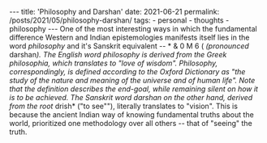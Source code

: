  - - - 
 t i t l e :   ' P h i l o s o p h y   a n d   D a r s h a n ' 
 d a t e :   2 0 2 1 - 0 6 - 2 1 
 p e r m a l i n k :   / p o s t s / 2 0 2 1 / 0 5 / p h i l o s o p h y - d a r s h a n / 
 t a g s : 
     -   p e r s o n a l 
     -   t h o u g h t s 
     -   p h i l o s o p h y 
 - - - 
 
 O n e   o f   t h e   m o s t   i n t e r e s t i n g   w a y s   i n   w h i c h   t h e   f u n d a m e n t a l   d i f f e r e n c e   W e s t e r n   a n d   I n d i a n   e p i s t e m o l o g i e s   m a n i f e s t s   i t s e l f   l i e s   i n   t h e   w o r d   * p h i l o s o p h y *   a n d   i t ' s   S a n s k r i t   e q u i v a l e n t   - -   *	&	0	M	6	( *   ( p r o n o u n c e d   * d a r s h a n * ) .   T h e   E n g l i s h   w o r d   p h i l o s o p h y   i s   d e r i v e d   f r o m   t h e   G r e e k   p h i l o s o p h i a ,   w h i c h   t r a n s l a t e s   t o   " l o v e   o f   w i s d o m " .   P h i l o s o p h y ,   c o r r e s p o n d i n g l y ,   i s   d e f i n e d   a c c o r d i n g   t o   t h e   O x f o r d   D i c t i o n a r y   a s   " t h e   s t u d y   o f   t h e   n a t u r e   a n d   m e a n i n g   o f   t h e   u n i v e r s e   a n d   o f   h u m a n   l i f e " .   N o t e   t h a t   t h e   d e f i n i t i o n   d e s c r i b e s   t h e   e n d - g o a l ,   w h i l e   r e m a i n i n g   s i l e n t   o n   h o w   i t   i s   t o   b e   a c h i e v e d .   T h e   S a n s k r i t   w o r d   d a r s h a n   o n   t h e   o t h e r   h a n d ,   d e r i v e d   f r o m   t h e   r o o t   * d r i s h *   ( " t o   s e e " " ) ,   l i t e r a l l y   t r a n s l a t e s   t o   " v i s i o n " .   T h i s   i s   b e c a u s e   t h e   a n c i e n t   I n d i a n   w a y   o f   k n o w i n g   f u n d a m e n t a l   t r u t h s   a b o u t   t h e   w o r l d ,   p r i o r i t i z e d   o n e   m e t h o d o l o g y   o v e r   a l l   o t h e r s   - -   t h a t   o f   " s e e i n g "   t h e   t r u t h . 
  
